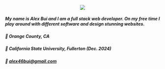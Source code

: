 <p align ="center">
<a href = "https://skillsicons.dev">
      <img src = "https://skillicons.dev/icons?i=react,js,html,css,postgres,nodejs,py,php,firebase&theme=dark"/>
</a>
</p>

##### My name is Alex Bui and I am a full stack web developer. On my free time I play around with different software and design stunning websites. #####



##### 📍  Orange County, CA
##### 🏫 California State University, Fullerton (Dec. 2024)
##### 📧 alex46bui@gmail.com

      


